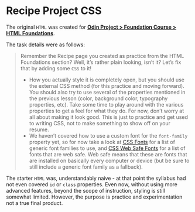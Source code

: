 # Recipe Project CSS

The original `HTML` was created for [**Odin Project > Foundation Course > HTML Foundations**](https://github.com/OdinProjectAssignmentsByPW80/html-foundations_project-recipes).

The task details were as follows:

> Remember the Recipe page you created as practice from the HTML Foundations section? Well, it’s rather plain looking, isn’t it? Let’s fix that by adding some `CSS` to it!
> - How you actually style it is completely open, but you should use the external CSS method (for this practice and moving forward). You should also try to use several of the properties mentioned in the previous lesson (color, background color, typography properties, etc). Take some time to play around with the various properties to get a feel for what they do. For now, don’t worry at all about making it look good. This is just to practice and get used to writing CSS, not to make something to show off on your resume.
> - We haven’t covered how to use a custom font for the `font-family` property yet, so for now take a look at [CSS Fonts](https://www.w3schools.com/Css/css_font.asp) for a list of generic font families to use, and [CSS Web Safe Fonts](https://www.w3schools.com/cssref/css_websafe_fonts.asp) for a list of fonts that are web safe. Web safe means that these are fonts that are installed on basically every computer or device (but be sure to still include a generic font family as a fallback).

The starter `HTML` was, understandably naive - at that point the syllabus had not even covered `id` or `class` properties. Even now, without using more advanced features, beyond the scope of instruction, styling is still somewhat limited. However, the purpose is practice and experimentation not a true final product.

